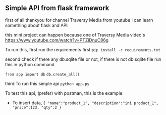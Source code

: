 
Simple API from flask framework
----

first of all thankyou for channel Traversy Media from youtube
I can learn something about flask and API

this mini project can happen because one of Traversy Media video's
https://www.youtube.com/watch?v=PTZiDnuC86g

To run this, first run the requirements first
``pip install -r requirements.txt``

second check if there any db.sqlite file or not,
if there is not db.sqlite file
run this in python command

``from app import db``
``db.create_all()``

third To run this simple api 
``python app.py``

To test this api, (prefer) with postman, this is the example
* To insert data, 
``
{
    "name":"product_1",
    "description":"ini product_1",
    "price":123,
    "qty":2
}
``
